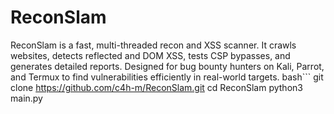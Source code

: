 # ReconSlam
ReconSlam is a fast, multi-threaded recon and XSS scanner. It crawls websites, detects reflected and DOM XSS, tests CSP bypasses, and generates detailed reports. Designed for bug bounty hunters on Kali, Parrot, and Termux to find vulnerabilities efficiently in real-world targets.
bash```
git clone https://github.com/c4h-m/ReconSlam.git
cd ReconSlam
python3 main.py
